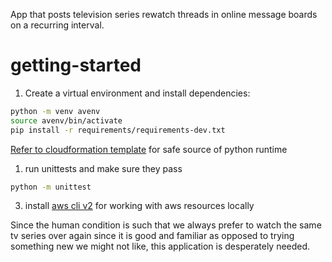 App that posts television series rewatch threads in online message boards on a recurring interval.

# getting-started

1) Create a virtual environment and install dependencies:
```bash
python -m venv avenv
source avenv/bin/activate
pip install -r requirements/requirements-dev.txt
```

[Refer to cloudformation template](templates/rewatch_aws.yml#32) for safe source of python runtime

1) run unittests and make sure they pass

```bash
python -m unittest
```

3) install [aws cli v2](https://aws.amazon.com/cli/) for working with aws resources locally 


Since the human condition is such that we always prefer to watch the same tv series over again since it is good and familiar as opposed to trying something new we might not like, this application is desperately needed.